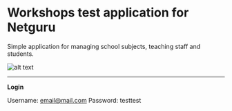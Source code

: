 # **Workshops test application for Netguru**

Simple application for managing school subjects, teaching staff and students.


![alt text](https://travis-ci.org/alexdonets/Netguru-Workshops.svg?branch=master "passing")

***
**Login**

Username: email@mail.com
Password: testtest
